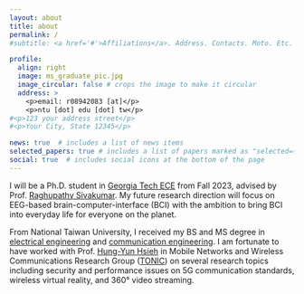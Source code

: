 ```yaml
---
layout: about
title: about
permalink: /
#subtitle: <a href='#'>Affiliations</a>. Address. Contacts. Moto. Etc.

profile:
  align: right
  image: ms_graduate_pic.jpg
  image_circular: false # crops the image to make it circular
  address: >
    <p>email: r08942083 [at]</p>
    <p>ntu [dot] edu [dot] tw</p>
#<p>123 your address street</p>
#<p>Your City, State 12345</p>

news: true  # includes a list of news items
selected_papers: true # includes a list of papers marked as "selected={true}"
social: true  # includes social icons at the bottom of the page
---
```


I will be a Ph.D. student in [Georgia Tech ECE](https://www.ece.gatech.edu) from Fall 2023, advised by Prof. [Raghupathy Sivakumar](https://siva.ece.gatech.edu).
My future research direction will focus on EEG-based brain-computer-interface (BCI) with the ambition to bring BCI into everyday life for everyone on the planet.

From National Taiwan University, I received my BS and MS degree in [electrical engineering](https://web.ee.ntu.edu.tw/eng/index.php) and [communication engineering](https://comm.ntu.edu.tw/en/). 
I am fortunate to have worked with Prof. [Hung-Yun Hsieh](https://www.ee.ntu.edu.tw/profile1.php?id=306) in Mobile Networks and Wireless Communications Research Group ([TONIC](http://tonic.ee.ntu.edu.tw)) on several research topics including security and performance issues on 5G communication standards, wireless virtual reality, and 360° video streaming.
